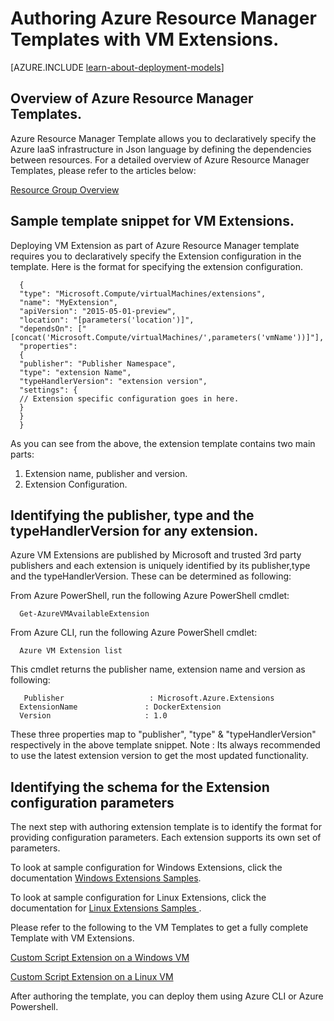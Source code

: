 <!-- not suitable for Mooncake -->

<properties
   pageTitle="Authoring Templates with Azure VM Extensions | Windows Azure"
   description="Learn more about authoring Templates with Extensions"
   services="virtual-machines"
   documentationCenter=""
   authors="kundanap"
   manager="timlt"
   editor=""
   tags="azure-resource-manager"/>

<tags
	ms.service="virtual-machines"
	ms.date="09/01/2015"
	wacn.date=""/>

# Authoring Azure Resource Manager Templates with VM Extensions.

[AZURE.INCLUDE [learn-about-deployment-models](../includes/learn-about-deployment-models-rm-include.md)] 
 

## Overview of Azure Resource Manager Templates.

Azure Resource Manager Template allows you to declaratively specify the Azure IaaS infrastructure in Json language by defining the dependencies between resources. For a detailed overview of Azure Resource Manager Templates, please refer to the articles below:

[Resource Group Overview](/documentation/articles/resource-group-overview)

## Sample template snippet for VM Extensions.
Deploying VM Extension as part of Azure Resource Manager template requires you to declaratively specify the Extension configuration in the template.
Here is the format for specifying the extension configuration.

      {
      "type": "Microsoft.Compute/virtualMachines/extensions",
      "name": "MyExtension",
      "apiVersion": "2015-05-01-preview",
      "location": "[parameters('location')]",
      "dependsOn": ["[concat('Microsoft.Compute/virtualMachines/',parameters('vmName'))]"],
      "properties":
      {
      "publisher": "Publisher Namespace",
      "type": "extension Name",
      "typeHandlerVersion": "extension version",
      "settings": {
      // Extension specific configuration goes in here.
      }
      }
      }

As you can see from the above, the extension template contains two main parts:

1. Extension name, publisher and version.
2. Extension Configuration.

## Identifying the publisher, type and the typeHandlerVersion for any extension.

Azure VM Extensions are published by Microsoft and trusted 3rd party publishers and each extension is uniquely identified by its publisher,type and the typeHandlerVersion. These can be determined as following:

From Azure PowerShell, run the following Azure PowerShell cmdlet:

      Get-AzureVMAvailableExtension

From Azure CLI, run the following Azure PowerShell cmdlet:

      Azure VM Extension list

This cmdlet returns the publisher name, extension name and version as following:

       Publisher                   : Microsoft.Azure.Extensions  
      ExtensionName               : DockerExtension
      Version                     : 1.0

These three properties map to "publisher", "type" & "typeHandlerVersion" respectively in the above template snippet.
Note : Its always recommended to use the latest extension version to get the most updated functionality.

## Identifying the schema for the Extension configuration parameters

The next step with authoring extension template is to identify the format for providing configuration parameters. Each extension supports its own set of parameters.

To look at sample configuration for Windows Extensions, click the documentation [Windows Extensions Samples](/documentation/articles/virtual-machines-extensions-configuration-samples-windows).

To look at sample configuration for Linux Extensions, click the documentation for  [Linux Extensions Samples ](/documentation/articles/virtual-machines-extensions-configuration-samples-linux).

Please refer to the following to the VM Templates to get a fully complete Template with VM Extensions.

[Custom Script Extension on a Windows VM](https://github.com/Azure/azure-quickstart-templates/blob/b1908e74259da56a92800cace97350af1f1fc32b/201-list-storage-keys-windows-vm/azuredeploy.json/)

[Custom Script Extension on a Linux VM](https://github.com/Azure/azure-quickstart-templates/blob/b1908e74259da56a92800cace97350af1f1fc32b/mongodb-on-ubuntu/azuredeploy.json/)

After authoring the template, you can deploy them using Azure CLI or Azure Powershell.

